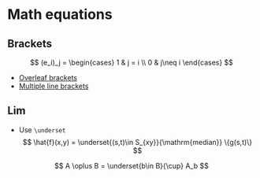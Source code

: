 # Math equations

## Brackets

$$
        (e_i)_j = \begin{cases}
                        1 & j = i \\
                        0 & j\neq i
                  \end{cases}
$$

- [Overleaf brackets](https://www.overleaf.com/learn/latex/Brackets_and_Parentheses)  
- [Multiple line brackets](https://tex.stackexchange.com/questions/109258/two-double-line-equations-need-double-left-brackets)

## Lim
- Use ```\underset```
$$
\hat{f}(x,y) = \underset{(s,t)\in S_{xy}}{\mathrm{median}} \{g(s,t)\}
$$

$$
A \oplus B = \underset{b\in B}{\cup} A_b
$$